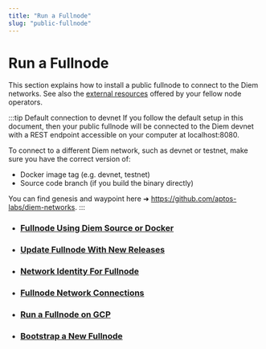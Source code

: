 ```yaml
---
title: "Run a Fullnode"
slug: "public-fullnode"
---
```


# Run a Fullnode

This section explains how to install a public fullnode to connect to the Diem networks. See also the [external resources](../../community/external-resources.md) offered by your fellow node operators.

:::tip Default connection to devnet
If you follow the default setup in this document, then your public fullnode will be connected to the Diem devnet with a REST endpoint accessible on your computer at localhost:8080. 

To connect to a different Diem network, such as devnet or testnet, make sure you have the correct version of:
- Docker image tag (e.g. devnet, testnet)
- Source code branch (if you build the binary directly) 

You can find genesis and waypoint here ➜ https://github.com/aptos-labs/diem-networks.
:::


- ### [Fullnode Using Diem Source or Docker](fullnode-source-code-or-docker.md)
- ### [Update Fullnode With New Releases](update-fullnode-with-new-releases.md)
- ### [Network Identity For Fullnode](network-identity-fullnode.md)
- ### [Fullnode Network Connections](fullnode-network-connections.md)
- ### [Run a Fullnode on GCP](run-a-fullnode-on-gcp.md)
- ### [Bootstrap a New Fullnode](bootstrap-fullnode.md)